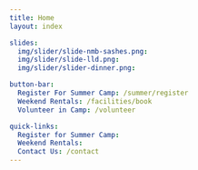 ```yaml
---
title: Home
layout: index

slides:
  img/slider/slide-nmb-sashes.png: 
  img/slider/slide-lld.png: 
  img/slider/slider-dinner.png: 

button-bar:
  Register For Summer Camp: /summer/register
  Weekend Rentals: /facilities/book
  Volunteer in Camp: /volunteer

quick-links:
  Register for Summer Camp: 
  Weekend Rentals: 
  Contact Us: /contact
---
```

